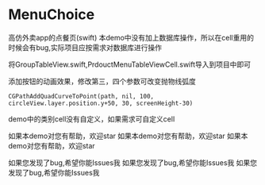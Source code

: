 # MenuChoice
高仿外卖app的点餐页(swift)
本demo中没有加上数据库操作，所以在cell重用的时候会有bug,实际项目应按需求对数据库进行操作

将GroupTableView.swift,PrdouctMenuTableViewCell.swift导入到项目中即可

添加按钮的动画效果，修改第三，四个参数可改变抛物线弧度
```
CGPathAddQuadCurveToPoint(path, nil, 100, circleView.layer.position.y+50, 30, screenHeight-30)
```

demo中的类别cell没有自定义，如果需求可自定义cell

如果本demo对您有帮助，欢迎star
如果本demo对您有帮助，欢迎star
如果本demo对您有帮助，欢迎star

如果您发现了bug,希望你能Issues我
如果您发现了bug,希望你能Issues我
如果您发现了bug,希望你能Issues我
